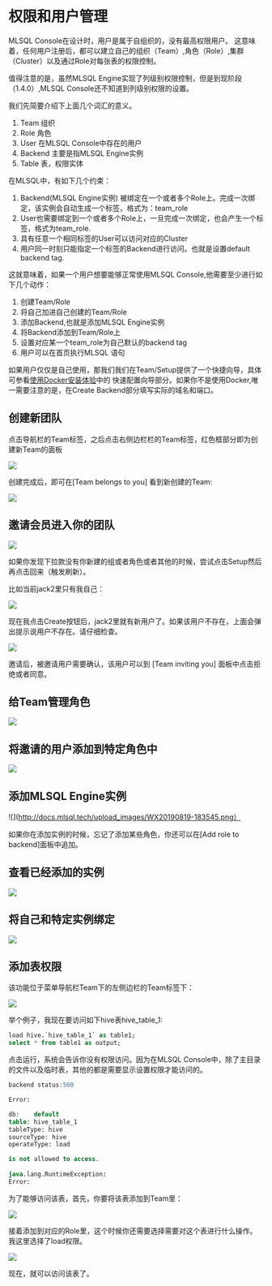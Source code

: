 # 权限和用户管理

MLSQL Console在设计时，用户是属于自组织的，没有最高权限用户。
这意味着，任何用户注册后，都可以建立自己的组织（Team）,角色（Role）,集群（Cluster）以及通过Role对每张表的权限控制。

值得注意的是，虽然MLSQL Engine实现了列级别权限控制，但是到现阶段（1.4.0）,MLSQL Console还不知道到列级别权限的设置。

我们先简要介绍下上面几个词汇的意义。

1. Team     组织
2. Role     角色
3. User     在MLSQL Console中存在的用户
4. Backend  主要是指MLSQL Engine实例
5. Table    表，权限实体

在MLSQL中，有如下几个约束：

1. Backend(MLSQL Engine实例) 被绑定在一个或者多个Role上。完成一次绑定，该实例会自动生成一个标签，格式为：team_role
2. User也需要绑定到一个或者多个Role上，一旦完成一次绑定，也会产生一个标签，格式为team_role.
3. 具有任意一个相同标签的User可以访问对应的Cluster
4. 用户同一时刻只能指定一个标签的Backend进行访问。也就是设置default backend tag.

这就意味着，如果一个用户想要能够正常使用MLSQL Console,他需要至少进行如下几个动作：

1. 创建Team/Role
2. 将自己加进自己创建的Team/Role
3. 添加Backend,也就是添加MLSQL Engine实例
4. 将Backend添加到Team/Role上
5. 设置对应某一个team_role为自己默认的backend tag
6. 用户可以在首页执行MLSQL 语句

  
如果用户仅仅是自己使用，那我们我们在Team/Setup提供了一个快捷向导，具体可参看[使用Docker安装体验](http://docs.mlsql.tech/zh/installation/docker.html)中的
快速配置向导部分。如果你不是使用Docker,唯一需要注意的是，在Create Backend部分填写实际的域名和端口。


## 创建新团队

点击导航栏的Team标签，之后点击右侧边栏栏的Team标签，红色框部分即为创建新Team的面板

![](http://docs.mlsql.tech/upload_images/WX20190819-182306.png)


创建完成后，即可在[Team belongs to you] 看到新创建的Team:


![](http://docs.mlsql.tech/upload_images/WX20190819-182602.png)

## 邀请会员进入你的团队

![](http://docs.mlsql.tech/upload_images/WX20190819-182747.png)

如果你发现下拉款没有你新建的组或者角色或者其他的时候，尝试点击Setup然后再点击回来（触发刷新）。

比如当前jack2里只有我自己：

![](http://docs.mlsql.tech/upload_images/WX20190819-182959.png)

现在我点击Create按钮后，jack2里就有新用户了。如果该用户不存在，上面会弹出提示说用户不存在。请仔细检查。

![](http://docs.mlsql.tech/upload_images/WX20190819-183109.png)

邀请后，被邀请用户需要确认，该用户可以到 [Team inviting you] 面板中点击拒绝或者同意。

## 给Team管理角色

![](http://docs.mlsql.tech/upload_images/WX20190819-183340.png)

## 将邀请的用户添加到特定角色中
  
![](http://docs.mlsql.tech/upload_images/WX20190819-183340.png)

## 添加MLSQL Engine实例

![](http://docs.mlsql.tech/upload_images/WX20190819-183545.png）

如果你在添加实例的时候，忘记了添加某些角色，你还可以在[Add role to backend]面板中追加。


## 查看已经添加的实例

![](http://docs.mlsql.tech/upload_images/WX20190819-183658.png)

## 将自己和特定实例绑定


![](http://docs.mlsql.tech/upload_images/WX20190819-183826.png)

## 添加表权限

该功能位于菜单导航栏Team下的左侧边栏的Team标签下：

![](http://docs.mlsql.tech/upload_images/WX20190819-184043.png)

举个例子，我现在要访问如下hive表hive_table_1:

```sql
load hive.`hive_table_1` as table1;
select * from table1 as output;
```
点击运行，系统会告诉你没有权限访问。因为在MLSQL Console中，除了主目录的文件以及临时表，其他的都是需要显示设置权限才能访问的。

```sql
backend status:500

Error:

db:    default
table: hive_table_1
tableType: hive
sourceType: hive
operateType: load

is not allowed to access.
           
java.lang.RuntimeException: 
Error:
```

为了能够访问该表，首先，你要将该表添加到Team里：

![](https://upload-images.jianshu.io/upload_images/WX20190819-184416.png)

接着添加到对应的Role里，这个时候你还需要选择需要对这个表进行什么操作。我这里选择了load权限。

![](https://upload-images.jianshu.io/upload_images/WX20190819-184458.png)

现在，就可以访问该表了。


